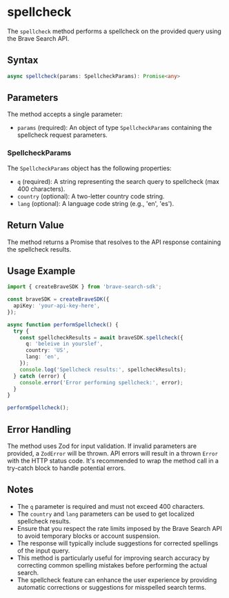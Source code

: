 # spellcheck

The `spellcheck` method performs a spellcheck on the provided query using the Brave Search API.

## Syntax

```typescript
async spellcheck(params: SpellcheckParams): Promise<any>
```

## Parameters

The method accepts a single parameter:

- `params` (required): An object of type `SpellcheckParams` containing the spellcheck request parameters.

### SpellcheckParams

The `SpellcheckParams` object has the following properties:

- `q` (required): A string representing the search query to spellcheck (max 400 characters).
- `country` (optional): A two-letter country code string.
- `lang` (optional): A language code string (e.g., 'en', 'es').

## Return Value

The method returns a Promise that resolves to the API response containing the spellcheck results.

## Usage Example

```typescript
import { createBraveSDK } from 'brave-search-sdk';

const braveSDK = createBraveSDK({
  apiKey: 'your-api-key-here',
});

async function performSpellcheck() {
  try {
    const spellcheckResults = await braveSDK.spellcheck({
      q: 'beleive in yourslef',
      country: 'US',
      lang: 'en',
    });
    console.log('Spellcheck results:', spellcheckResults);
  } catch (error) {
    console.error('Error performing spellcheck:', error);
  }
}

performSpellcheck();
```

## Error Handling

The method uses Zod for input validation. If invalid parameters are provided, a `ZodError` will be thrown. API errors will result in a thrown `Error` with the HTTP status code. It's recommended to wrap the method call in a try-catch block to handle potential errors.

## Notes

- The `q` parameter is required and must not exceed 400 characters.
- The `country` and `lang` parameters can be used to get localized spellcheck results.
- Ensure that you respect the rate limits imposed by the Brave Search API to avoid temporary blocks or account suspension.
- The response will typically include suggestions for corrected spellings of the input query.
- This method is particularly useful for improving search accuracy by correcting common spelling mistakes before performing the actual search.
- The spellcheck feature can enhance the user experience by providing automatic corrections or suggestions for misspelled search terms.
